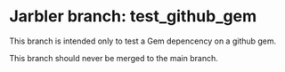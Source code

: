 # Jarbler branch: test_github_gem

This branch is intended only to test a Gem depencency on a github gem.

This branch should never be merged to the main branch.
